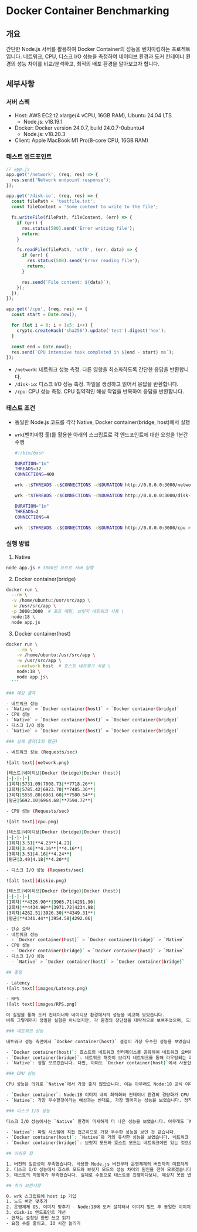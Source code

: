 # Docker Container Benchmarking

## 개요

간단한 Node.js 서버를 활용하여 Docker Container의 성능을 벤치마킹하는 프로젝트입니다. 네트워크, CPU, 디스크 I/O 성능을 측정하여 네이티브 환경과 도커 컨테이너 환경의 성능 차이를 비교/분석하고, 최적의 배포 환경을 알아보고자 합니다.

## 세부사항

### 서버 스펙

- Host: AWS EC2 t2.xlarge(4 vCPU, 16GB RAM), Ubuntu 24.04 LTS
  - Node.js: v18.19.1
- Docker: Docker version 24.0.7, build 24.0.7-0ubuntu4
  - Node.js: v18.20.3
- Client: Apple MacBook M1 Pro(8-core CPU, 16GB RAM)

### 테스트 엔드포인트

```js
// app.js
app.get('/network', (req, res) => {
  res.send('Network endpoint response');
});

app.get('/disk-io', (req, res) => {
  const filePath = 'testfile.txt';
  const fileContent = 'Some content to write to the file';

  fs.writeFile(filePath, fileContent, (err) => {
    if (err) {
      res.status(500).send('Error writing file');
      return;
    }

    fs.readFile(filePath, 'utf8', (err, data) => {
      if (err) {
        res.status(500).send('Error reading file');
        return;
      }

      res.send(`File content: ${data}`);
    });
  });
});

app.get('/cpu', (req, res) => {
  const start = Date.now();

  for (let i = 0; i < 1e5; i++) {
    crypto.createHash('sha256').update('test').digest('hex');
  }

  const end = Date.now();
  res.send(`CPU intensive task completed in ${end - start} ms`);
});
```

  - `/network`: 네트워크 성능 측정. 다른 영향을 최소화하도록 간단한 응답을 반환합니다.
  - `/disk-io`: 디스크 I/O 성능 측정. 파일을 생성하고 읽어서 응답을 반환합니다.
  - `/cpu`: CPU 성능 측정. CPU 집약적인 해싱 작업을 반복하여 응답을 반환합니다.

### 테스트 조건

- 동일한 Node.js 코드를 각각 Native, Docker container(bridge, host)에서 실행
- `wrk`(벤치마킹 툴)를 활용한 아래의 스크립트로 각 엔드포인트에 대한 요청을 1분간 수행

  ```bash
  #!/bin/bash

  DURATION="1m"
  THREADS=32
  CONNECTIONS=400

  wrk -t$THREADS -c$CONNECTIONS -d$DURATION http://0.0.0.0:3000/network > ./host/host_network.txt

  wrk -t$THREADS -c$CONNECTIONS -d$DURATION http://0.0.0.0:3000/disk-io > ./host/host_disk_io.txt

  DURATION="1m"
  THREADS=2
  CONNECTIONS=4

  wrk -t$THREADS -c$CONNECTIONS -d$DURATION http://0.0.0.0:3000/cpu > ./host/host_cpu.txt
  ```

### 실행 방법

1. Native
  
  ```bash
  node app.js # 3000번 포트로 서버 실행
  ```

2. Docker container(bridge)

  ```bash
  docker run \
    --rm \
    -v /home/ubuntu:/usr/src/app \
    -w /usr/src/app \
    -p 3000:3000  # 포트 매핑, 브릿지 네트워크 사용 \
    node:18 \
    node app.js
  ```

3. Docker container(host)

  ```bash
  docker run \
      --rm \
      -v /home/ubuntu:/usr/src/app \
      -w /usr/src/app \
      --network host  # 호스트 네트워크 사용 \
      node:18 \
      node app.js\
    ```

### 예상 결과

- 네트워크 성능
  - `Native` ≈ `Docker container(host)` > `Docker container(bridge)`
- CPU 성능
  - `Native` > `Docker container(host)` ≈ `Docker container(bridge)`
- 디스크 I/O 성능
  - `Native` > `Docker container(host)` ≈ `Docker container(bridge)`

### 실제 결과(3회 평균)
  
- 네트워크 성능 (Requests/sec)

  ![alt text](network.png)

  |테스트|네이티브|Docker (bridge)|Docker (host)|
  |-|-|-|-|
  |1회차|5731.09|7008.73|**7718.26**|
  |2회차|5785.42|6923.70|**7485.36**|
  |3회차|5559.80|6961.60|**7580.54**|
  |평균|5692.10|6964.68|**7594.72**|
  
- CPU 성능 (Requests/sec)

  ![alt text](cpu.png) 

  |테스트|네이티브|Docker (bridge)|Docker (host)|
  |-|-|-|-|
  |1회차|3.51|**4.23**|4.21|
  |2회차|3.46|**4.16**|**4.16**|
  |3회차|3.51|4.16|**4.24**|
  |평균|3.49|4.18|**4.20**|
  
- 디스크 I/O 성능 (Requests/sec)

  ![alt text](diskio.png) 

  |테스트|네이티브|Docker (bridge)|Docker (host)|
  |-|-|-|-|
  |1회차|**4326.90**|3965.71|4291.90|
  |2회차|**4434.90**|3971.72|4234.98|
  |3회차|4262.51|3926.30|**4349.31**|
  |평균|**4341.44**|3954.58|4292.06|

- 단순 요약
  - 네트워크 성능
    - `Docker container(host)` > `Docker container(bridge)` > `Native`
  - CPU 성능
    - `Docker container(bridge)` ≈ `Docker container(host)` > `Native`
  - 디스크 I/O 성능
    - `Native` > `Docker container(host)` > `Docker container(bridge)`

## 총평

- Latency
  ![alt text](images/Latency.png)

- RPS
  ![alt text](images/RPS.png)

이 실험을 통해 도커 컨테이너와 네이티브 환경에서의 성능을 비교해 보았습니다.
비록 그렇게까지 정밀한 실험은 아니었지만, 각 환경의 장단점을 대략적으로 보여주었으며, 도커 컨테이너를 사용한 배포 전략에 대해 약간이나마 더 깊이 알아 볼 수 있었습니다

### 네트워크 성능

네트워크 성능 측면에서 `Docker container(host)` 설정이 가장 우수한 성능을 보였습니다. 이는 아무래도 `Docker container(bridge)`와 비교했을 때, 호스트 네트워크 인터페이스를 직접 사용하는 `host` 모드의 이점 때문으로 보입니다.

- `Docker container(host)`: 호스트의 네트워크 인터페이스를 공유하여 네트워크 오버헤드가 거의 없습니다.
- `Docker container(bridge)`: 네트워크 패킷이 브리지 네트워크를 통해 라우팅되는 과정을 거치며 미세한 오버헤드가 발생합니다. 미미하다고 볼 수도 있지만, 네트워크 성능이 중요한 서비스라면 고려해야 할 수준으로 보입니다.
- `Native`: 정말 모르겠습니다. 다만, 아마도 `Docker container(host)`에서 사용한 Node:18 공식 이미지에 뭔가 최적화 튜닝이 되어있지 않았을까 하는 생각이 듭니다.

### CPU 성능

CPU 성능은 의외로 `Native`에서 가장 좋지 않았습니다. 이는 아무래도 Node:18 공식 이미지의 최적화와 관련이 있어 보입니다.

- `Docker container`: Node:18 이미지 내의 최적화와 컨테이너 환경의 경량화가 CPU 성능 에 유리한 효과를 준 것 같습니다. 다만 확인이 필요합니다.
- `Native`: 가장 우수할것이라는 예상과는 반대로, 가장 떨어지는 성능을 보였습니다. 정직하게 정석대로 설치된 Ubuntu 24.04 환경이 원인일 수도 있겠습니다.

### 디스크 I/O 성능

디스크 I/O 성능에서는 `Native` 환경이 미세하게 더 나은 성능을 보였습니다. 아무래도 `Native` 환경이 파일 시스템에 직접 접근할 수 있다는 게 큰 이유로 보입니다.

- `Native`: 파일 시스템에 직접 접근하므로 가장 우수한 성능을 보인 것 같습니다.
- `Docker container(host)`: `Native`와 거의 유사한 성능을 보였습니다. 네트워크 인터페이스 뿐 아닌 파일 시스템에도 직접 접근할 수 있는것인지 확인해 보아야겠습니다.
- `Docker container(bridge)`: 브릿지 모드와 호스트 모드는 네트워크에만 있는 것으로 알고있었는데, 디스크 I/O 성능에서도 꽤나 큰 차이를 보였습니다. 원인은 아직 모르겠습니다.

## 아쉬운 점

1. 버전의 일관성이 부족했습니다. 사용한 Node.js 버전부터 운영체제의 버전까지 미묘하게 달라, 꽤나 영향을 끼쳤을 수 있습니다.
2. 디스크 I/O 성능에서 호스트 모드와 브릿지 모드의 성능 차이의 원인을 전혀 모르겠습니다.
3. 테스트의 자동화가 부족했습니다. 실제로 수동으로 테스트를 진행하다보니, 예상치 못한 변수(네트워크 변경 등)가 발생해서 테스트를 여러 번 다시 시작해야 했습니다.

## 추가 보완사항

0. wrk 스크립트에 host ip 기입
1. 노드 버전 맞추기
2. 운영체제 OS, 이미지 맞추기 - Node:18에 도커 설치해서 이미지 빌드 후 동일한 이미지로 활용
3. disk-io 엔드포인트 개선
  - 현재는 요청당 한번 쓰고 읽기
  - 요청 수를 줄이고, IO 시간 늘리기
